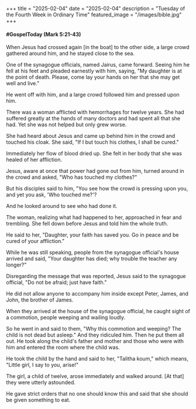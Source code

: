 +++
title = "2025-02-04" 
date = "2025-02-04"
description = "Tuesday of the Fourth Week in Ordinary Time" 
featured_image = "/images/bible.jpg"
+++

#### #GospelToday (Mark 5:21-43)

When Jesus had crossed again [in the boat] to the other side, a large crowd gathered around him, and he stayed close to the sea.

One of the synagogue officials, named Jairus, came forward.  Seeing him he fell at his feet and pleaded earnestly with him, saying, "My daughter is at the point of death.  Please, come lay your hands on her that she may get well and live."

He went off with him, and a large crowd followed him and pressed upon him.

There was a woman afflicted with hemorrhages for twelve years.  She had suffered greatly at the hands of many doctors and had spent all that she had.  Yet she was not helped but only grew worse.

She had heard about Jesus and came up behind him in the crowd and touched his cloak.  She said, "If I but touch his clothes, I shall be cured."

Immediately her flow of blood dried up.  She felt in her body that she was healed of her affliction.

Jesus, aware at once that power had gone out from him, turned around in the crowd and asked, "Who has touched my clothes?"

But his disciples said to him, "You see how the crowd is pressing upon you, and yet you ask, 'Who touched me?'?

And he looked around to see who had done it.

The woman, realizing what had happened to her, approached in fear and trembling.  She fell down before Jesus and told him the whole truth.

He said to her, "Daughter, your faith has saved you.  Go in peace and be cured of your affliction."

While he was still speaking, people from the synagogue official's house arrived and said, "Your daughter has died; why trouble the teacher any longer?"

Disregarding the message that was reported, Jesus said to the synagogue official, "Do not be afraid; just have faith."

He did not allow anyone to accompany him inside except Peter, James, and John, the brother of James.

When they arrived at the house of the synagogue official, he caught sight of a commotion, people weeping and wailing loudly.

So he went in and said to them, "Why this commotion and weeping?  The child is not dead but asleep."  And they ridiculed him.  Then he put them all out.  He took along the child's father and mother and those who were with him and entered the room where the child was.

He took the child by the hand and said to her, "Talitha koum," which means, "Little girl, I say to you, arise!"

The girl, a child of twelve, arose immediately and walked around.  [At that] they were utterly astounded.

He gave strict orders that no one should know this and said that she should be given something to eat.
